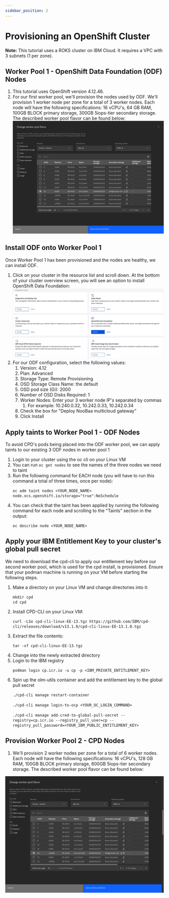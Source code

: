 ```yaml
---
sidebar_position: 2
---
```


# Provisioning an OpenShift Cluster

**Note:** This tutorial uses a ROKS cluster on IBM Cloud. It requires a VPC with 3 subnets (1 per zone).




## Worker Pool 1 - OpenShift Data Foundation (ODF) Nodes

1. This tutorial uses OpenShift version 4.12.46.
2. For our first worker pool, we'll provision the nodes used by ODF. We'll provision 1 worker node per zone for a total of 3 worker nodes. Each node will have the following specifications: 16 vCPU's, 64 GB RAM, 100GB BLOCK primary storage, 300GB 5iops-tier secondary storage. The described worker pool flavor can be found below:
![](images/odf-worker-pool-flavor.png) 


## Install ODF onto Worker Pool 1

Once Worker Pool 1 has been provisioned and the nodes are healthy, we can install ODF. 

1. Click on your cluster in the resource list and scroll down. At the bottom of your cluster overview screen, you will see an option to install OpenShift Data Foundation:
![](images/odf-install.png)
2. For our ODF configuration, select the following values:
   1. Version: 4.12
   2. Plan: Advanced
   3. Storage Type: Remote Provisioning
   4. OSD Storage Class Name: the default
   5. OSD pod size (Gi): 2000
   6. Number of OSD Disks Required: 1
   7. Worker Nodes: Enter your 3 worker node IP's separated by commas
      1. For example: 10.240.0.32, 10.242.0.33, 10.242.0.34
   8. Check the box for "Deploy NooBaa multicloud gateway"
   9. Click Install


## Apply taints to Worker Pool 1 - ODF Nodes

To avoid CPD's pods being placed into the ODF worker pool, we can apply taints to our existing 3 ODF nodes in worker pool 1

1. Login to your cluster using the oc cli on your Linux VM
2. You can run `oc get nodes` to see the names of the three nodes we need to taint
3. Run the following command for EACH node (you will have to run this command a total of three times, once per node):
   ```
   oc adm taint nodes <YOUR_NODE_NAME> node.ocs.openshift.io/storage="true":NoSchedule
   ```
4. You can check that the taint has been applied by running the following command for each node and scrolling to the "Taints" section in the output:
   ```
   oc describe node <YOUR_NODE_NAME>
   ```

## Apply your IBM Entitlement Key to your cluster's global pull secret

We need to download the cpd-cli to apply our entitlement key before our second worker pool, which is used for the cpd install, is provisioned. Ensure that your podman machine is running on your VM before starting the following steps.

   
1. Make a directory on your Linux VM and change directories into it:
   ```
   mkdir cpd
   cd cpd
   ```
2. Install CPD-CLI on your Linux VM:
   ```
   curl -LSo cpd-cli-linux-EE-13.tgz https://github.com/IBM/cpd-cli/releases/download/v13.1.0/cpd-cli-linux-EE-13.1.0.tgz
   ```
3. Extract the file contents:
   ```
   tar -xf cpd-cli-linux-EE-13.tgz
   ```
4. Change into the newly extracted directory
5. Login to the IBM registry
   ```
   podman login cp.icr.io -u cp -p <IBM_PRIVATE_ENTITLEMENT_KEY>
   ```
6. Spin up the olm-utils container and add the entitlement key to the global pull secret
   ```
   ./cpd-cli manage restart-container

   ./cpd-cli manage login-to-ocp <YOUR_OC_LOGIN_COMMAND>

   ./cpd-cli manage add-cred-to-global-pull-secret --registry=cp.icr.io --registry_pull_user=cp --registry_pull_password=<YOUR_IBM_PUBLIC_ENTITLEMENT_KEY>
   ```


## Provision Worker Pool 2 - CPD Nodes

1. We'll provision 2 worker nodes per zone for a total of 6 worker nodes. Each node will have the following specifications: 16 vCPU's, 128 GB RAM, 100GB BLOCK primary storage, 600GB 5iops-tier secondary storage. The described worker pool flavor can be found below:

![](images/cpd-worker-pool-flavor.png)




